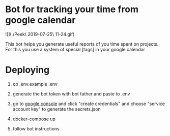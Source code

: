 # Bot for tracking your time from google calendar

![](./Peek\ 2019-07-25\ 11-24.gif)

This bot helps you generate useful reports of you time spent
on projects. For this you use a system of special [tags] in
your google calendar

# Deploying
1. cp .env.example .env
2. generate the bot token with bot father and
paste to .env
3. go to [google console](https://console.developers.google.com/apis/credentials?project=quickstart-1553576795082) and click
"create credentials" and choose "service account key"
to generate the secrets.json

4. docker-compose up
5. follow bot instructions

